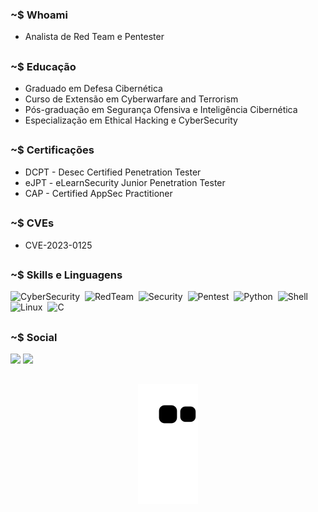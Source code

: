 ### ~$ Whoami

- Analista de Red Team e Pentester

##
### ~$ Educação
- Graduado em Defesa Cibernética
- Curso de Extensão em Cyberwarfare and Terrorism
- Pós-graduação em Segurança Ofensiva e Inteligência Cibernética
- Especialização em Ethical Hacking e CyberSecurity

##
### ~$ Certificações
- DCPT - Desec Certified Penetration Tester
- eJPT - eLearnSecurity Junior Penetration Tester
- CAP - Certified AppSec Practitioner

##
### ~$ CVEs
- CVE-2023-0125

##
### ~$ Skills e Linguagens  
![CyberSecurity](https://img.shields.io/badge/-CyberSecurity-05122A?style=flat&logo=hackaday&color=black)&nbsp;
![RedTeam](https://img.shields.io/badge/RedTeam-FF0000?style=flat&logo=hackaday&logoColor=white)&nbsp;
![Security](https://img.shields.io/badge/-Security-05122A?style=flat&logo=hackaday&color=black)&nbsp;
![Pentest](https://img.shields.io/badge/-Pentest-05122A?style=flat&logo=hackaday&color=black)&nbsp;
![Python](https://img.shields.io/badge/-Python-05122A?style=flat&logo=python)&nbsp;
![Shell](https://img.shields.io/badge/Shell-05122A?style=flat&logo=gnu-bash&logoColor=white)&nbsp;
![Linux](https://img.shields.io/badge/-Linux-05122A?style=flat&logo=linux&logoColor=white)&nbsp;
![C](https://img.shields.io/badge/-C-05122A?style=flat&logo=C&logoColor=white)&nbsp;

##
### ~$ Social
<a href="https://www.linkedin.com/in/leo-teodoro/" target="_blank"><img src="https://img.shields.io/badge/-LinkedIn-%230077B5?style=for-the-badge&logo=linkedin&logoColor=white" target="_blank"></a> 
<a href="https://tryhackme.com/p/SQU4NCH" target="_blank"><img src="https://img.shields.io/badge/-TryHackMe-1c2538?style=for-the-badge&logo=TryHackMe&logoColor=white" target="_blank"></a> 

##
<div align="center">
            
![Snake animation](https://github.com/SQU4NCH/SQU4NCH/blob/output/github-contribution-grid-snake.svg)

</div>
